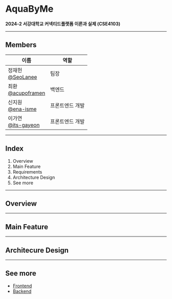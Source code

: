 # AquaByMe
**2024-2 서강대학교 커넥티드플랫폼 이론과 실제 (CSE4103)**

---
## Members
| 이름 | 역할 | 
| --- | --- |
|정재헌</br>[@SeoLanee](https://github.com/SeoLanee)|팀장|
|최환</br>[@acupoframen](https://github.com/acupoframen)|백엔드|
|신지원</br>[@ena-isme](https://github.com/ena-isme)|프론트엔드 개발|
|이가연</br>[@its-gayeon](https://github.com/its-gayeon)|프론트엔드 개발|

--- 
## Index
1. Overview
2. Main Feature
3. Requirements
4. Architecture Design
5. See more

--- 
## Overview

---
## Main Feature

---
## Architecure Design

---
## See more
- [Frontend](https://github.com/lg-capstone/AquaByMe-frontend)
- [Backend](https://github.com/lg-capstone/AquaByMe-backend)
